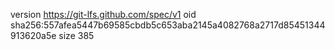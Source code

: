 version https://git-lfs.github.com/spec/v1
oid sha256:557afea5447b69585cbdb5c653aba2145a4082768a2717d85451344913620a5e
size 385

